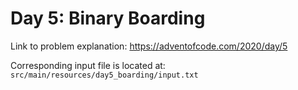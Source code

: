 # Day 5: Binary Boarding

Link to problem explanation: https://adventofcode.com/2020/day/5

Corresponding input file is located at: `src/main/resources/day5_boarding/input.txt`